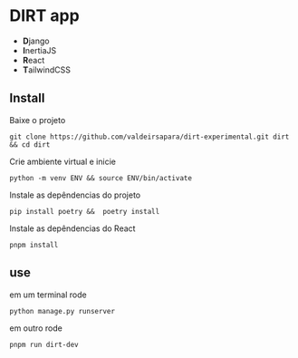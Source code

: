# DIRT app
- **D**jango
- **I**nertiaJS
- **R**eact
- **T**ailwindCSS
## Install

Baixe o projeto
```
git clone https://github.com/valdeirsapara/dirt-experimental.git dirt && cd dirt
```

Crie ambiente virtual e inicie
```
python -m venv ENV && source ENV/bin/activate
```

Instale as depêndencias do projeto
```
pip install poetry &&  poetry install
```
Instale as depêndencias do React
```
pnpm install
```

## use
em um terminal rode
```
python manage.py runserver
```
em outro rode
```
pnpm run dirt-dev
```

